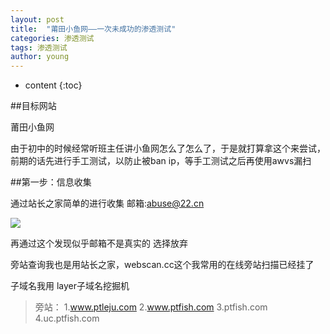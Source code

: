 ```yaml
---
layout: post
title:  "莆田小鱼网——一次未成功的渗透测试"
categories: 渗透测试
tags: 渗透测试
author: young
---
```




* content
{:toc}

##目标网站

莆田小鱼网

由于初中的时候经常听班主任讲小鱼网怎么了怎么了，于是就打算拿这个来尝试，前期的话先进行手工测试，以防止被ban ip，等手工测试之后再使用awvs漏扫

##第一步：信息收集

通过站长之家简单的进行收集
邮箱:abuse@22.cn

![](https://i.loli.net/2020/01/02/n9ZxKFzRE3vDMiS.png)

再通过这个发现似乎邮箱不是真实的 选择放弃

旁站查询我也是用站长之家，webscan.cc这个我常用的在线旁站扫描已经挂了

子域名我用 layer子域名挖掘机

>旁站：
>1.www.ptleju.com
>2.www.ptfish.com
>3.ptfish.com
>4.uc.ptfish.com
